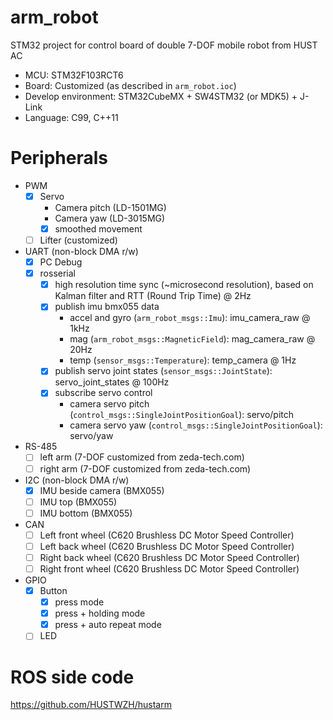 # arm_robot
STM32 project for control board of double 7-DOF mobile robot from HUST AC

- MCU: STM32F103RCT6
- Board: Customized (as described in `arm_robot.ioc`)
- Develop environment: STM32CubeMX + SW4STM32 (or MDK5) + J-Link
- Language: C99, C++11

# Peripherals
- PWM
  - [x] Servo
    - Camera pitch (LD-1501MG)
    - Camera yaw (LD-3015MG)
    - [x] smoothed movement
  - [ ] Lifter (customized)
- UART (non-block DMA r/w)
  - [x] PC Debug
  - [x] rosserial
    - [x] high resolution time sync (~microsecond resolution), based on Kalman filter and RTT (Round Trip Time) @ 2Hz
    - [x] publish imu bmx055 data
      - accel and gyro (`arm_robot_msgs::Imu`): imu_camera_raw @ 1kHz
      - mag (`arm_robot_msgs::MagneticField`): mag_camera_raw @ 20Hz
      - temp (`sensor_msgs::Temperature`): temp_camera @ 1Hz
    - [x] publish servo joint states (`sensor_msgs::JointState`): servo_joint_states @ 100Hz
    - [x] subscribe servo control
      -  camera servo pitch (`control_msgs::SingleJointPositionGoal`): servo/pitch
      -  camera servo yaw (`control_msgs::SingleJointPositionGoal`): servo/yaw
- RS-485
  - [ ] left arm (7-DOF customized from zeda-tech.com)
  - [ ] right arm (7-DOF customized from zeda-tech.com)
- I2C (non-block DMA r/w)
  - [x] IMU beside camera (BMX055)
  - [ ] IMU top (BMX055)
  - [ ] IMU bottom (BMX055)
- CAN
  - [ ] Left front wheel (C620 Brushless DC Motor Speed Controller)
  - [ ] Left back wheel (C620 Brushless DC Motor Speed Controller)
  - [ ] Right back wheel (C620 Brushless DC Motor Speed Controller)
  - [ ] Right front wheel (C620 Brushless DC Motor Speed Controller)
- GPIO
  - [x] Button
    - [x] press mode
    - [x] press + holding mode
    - [x] press + auto repeat mode
  - [ ] LED

# ROS side code

https://github.com/HUSTWZH/hustarm